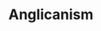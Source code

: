 ---
title: Anglicanism
crosslinks:
- Christianity
- OrthodoxChristianity
- OpenChristian
- Catholicism
- catholicism
- RadicalChristianity
- christianity
- ExMo_Christianity
- Episcopalian
- religion
- AskReddit
- cars
- learnprogramming
- AMAAggregator
- UnitasFratrum
- christianfeminists
- divineoffice
- TheHuntingOfTheSnark
- AnglicanOrdinariate
---